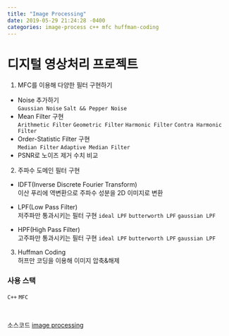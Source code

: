 ```yaml
---
title: "Image Processing"
date: 2019-05-29 21:24:28 -0400
categories: image-process c++ mfc huffman-coding  
---
```

# 디지털 영상처리 프로젝트 <br>

1. MFC를 이용해 다양한 필터 구현하기
* Noise 추가하기 <br>
`Gaussian Noise` `Salt && Pepper Noise` 
* Mean Filter 구현 <br>
`Arithmetic Filter` `Geometric Filter` `Harmonic Filter` `Contra Harmonic Filter`
* Order-Statistic Filter 구현 <br>
`Median Filter` `Adaptive Median Filter`
* PSNR로 노이즈 제거 수치 비교 <br>

2. 주파수 도메인 필터 구현
* IDFT(Inverse Discrete Fourier Transform) <br>
  이산 푸리에 역변환으로 주파수 성분을 2D 이미지로 변환

* LPF(Low Pass Filter) <br>
  저주파만 통과시키는 필터 구현
`ideal LPF` `butterworth LPF` `gaussian LPF`

* HPF(High Pass Filter) <br>
  고주파만 통과시키는 필터 구현
`ideal LPF` `butterworth LPF` `gaussian LPF`

3. Huffman Coding <br>
 허프만 코딩을 이용해 이미지 압축&해제

### 사용 스택 <br>

`C++` `MFC`

<br>



소스코드 [image processing][image-processing]

[image-processing]:   https://github.com/godute/image_processing
